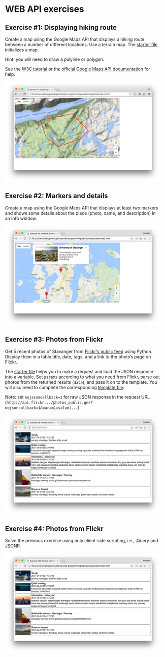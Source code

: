 # WEB API exercises

## Exercise #1: Displaying hiking route

Create a map using the Google Maps API that displays a hiking route between a number of different locations. Use a terrain map. The [starter file](exercise1.html) initializes a map.

Hint: you will need to draw a polyline or polygon.

See the [W3C tutorial](http://www.w3schools.com/googleapi/google_maps_overlays.asp) or the [official Google Maps API documentation](https://developers.google.com/maps/documentation/javascript/) for help.

![Exercise1](images/exercise1.png)


## Exercise #2: Markers and details

Create a map using the Google Maps API that displays at least two markers and shows some details about the place (photo, name, and description) in an info window.

![Exercise2](images/exercise2.png)


## Exercise #3: Photos from Flickr

Get 5 recent photos of Stavanger from [Flickr's public feed](https://www.flickr.com/services/feeds/docs/photos_public/) using Python.
Display them in a table title, date, tags, and a link to the photo’s page on Flickr.

The [starter file](exercise3.py) helps you to make a request and load the JSON response into a variable.  Set `params` according to what you need from Flickr, parse out photos from the returned results (`data`), and pass it on to the template. You will also need to complete the corresponding [template file](templates/exercise3.html).

Note: set `nojasoncallback=1` for raw JSON response in the request URL (`http://api.flickr.../photos_public.gne?nojsoncallback=1&param1=value1...`).

![Exercise3](images/exercise3.png)


## Exercise #4: Photos from Flickr

Solve the previous exercise using only client-side scripting, i.e., jQuery and JSONP.

![Exercise4](images/exercise4.png)
